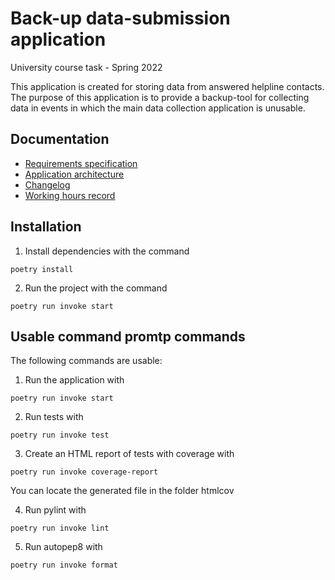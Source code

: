# Back-up data-submission application
University course task - Spring 2022

This application is created for storing data from answered helpline contacts. The purpose of this application is to provide a backup-tool for collecting data in events in which the main data collection application is unusable. 

## Documentation

* [Requirements specification](documentation/requirements_specification.md)
* [Application architecture](documentation/architecture.md)
* [Changelog](documentation/changelog.md)
* [Working hours record](documentation/working-hours-record.md)


## Installation
1. Install dependencies with the command 
```
poetry install
```

2. Run the project with the command
```
poetry run invoke start
```

## Usable command promtp commands
The following commands are usable:
1. Run the application with
```
poetry run invoke start
```
2. Run tests with
```
poetry run invoke test
```
3. Create an HTML report of tests with coverage with
```
poetry run invoke coverage-report
```
You can locate the generated file in the folder htmlcov

4. Run pylint with 
```
poetry run invoke lint
```
5. Run autopep8 with
```
poetry run invoke format
```